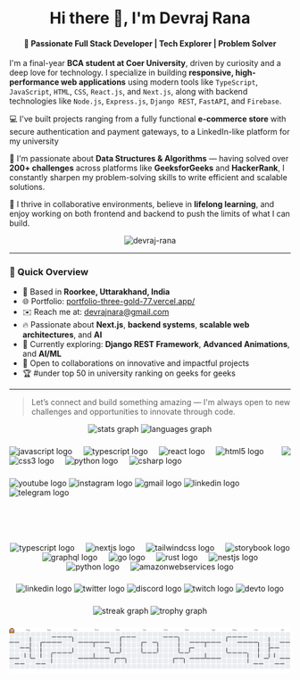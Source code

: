 <h1 align="center">Hi there 👋, I'm Devraj Rana</h1>

<h4 align="center">
🚀 Passionate Full Stack Developer | Tech Explorer | Problem Solver  
</h4>

<p>
I'm a final-year <strong>BCA student at Coer University</strong>, driven by curiosity and a deep love for technology. I specialize in building <strong>responsive, high-performance web applications</strong> using modern tools like <code>TypeScript</code>, <code>JavaScript</code>, <code>HTML</code>, <code>CSS</code>, <code>React.js</code>, and <code>Next.js</code>, along with backend technologies like <code>Node.js</code>, <code>Express.js</code>, <code>Django REST</code>, <code>FastAPI</code>, and <code>Firebase</code>.
</p>

<p>
💻 I've built projects ranging from a fully functional <strong>e-commerce store</strong> with secure authentication and payment gateways, to a LinkedIn-like platform for my university
</p>

<p>
🧠 I'm passionate about <strong>Data Structures & Algorithms</strong> — having solved over <strong>200+ challenges</strong> across platforms like <strong>GeeksforGeeks</strong> and <strong>HackerRank</strong>, I constantly sharpen my problem-solving skills to write efficient and scalable solutions.
</p>

<p>
🤝 I thrive in collaborative environments, believe in <strong>lifelong learning</strong>, and enjoy working on both frontend and backend to push the limits of what I can build.
</p>
<p align="center"> <img src="https://komarev.com/ghpvc/?username=devraj-rana&label=Profile%20views&color=0e75b6&style=flat" alt="devraj-rana" /> </p>

---

### 🎯 Quick Overview

- 📍 Based in **Roorkee, Uttarakhand, India**
- 🌐 Portfolio: [portfolio-three-gold-77.vercel.app/](https://portfolio-three-gold-77.vercel.app/)
- ✉️ Reach me at: [devrajnara@gmail.com](mailto:devrajnara@gmail.com)
- 🔥 Passionate about **Next.js**, **backend systems**, **scalable web architectures**, and **AI**
- 🌱 Currently exploring: **Django REST Framework**, **Advanced Animations**, and **AI/ML**
- 🤝 Open to collaborations on innovative and impactful projects
- 🏆 #under top 50 in university ranking on geeks for geeks  

---

> Let’s connect and build something amazing — I'm always open to new challenges and opportunities to innovate through code.

<div align="center">
  <img src="https://github-readme-stats.vercel.app/api?username=Devraj-rana&hide_title=false&hide_rank=false&show_icons=true&include_all_commits=true&count_private=true&disable_animations=false&theme=dracula&locale=en&hide_border=false&order=1" height="150" alt="stats graph"  />
  <img src="https://github-readme-stats.vercel.app/api/top-langs?username=Devraj-rana&locale=en&hide_title=false&layout=compact&card_width=320&langs_count=5&theme=dracula&hide_border=false&order=2" height="150" alt="languages graph"  />
</div>

###
###

<img align="right" height="150" src="https://external-content.duckduckgo.com/iu/?u=https%3A%2F%2Ftse4.mm.bing.net%2Fth%2Fid%2FOIP.nOQ2v7N_twoeKCdIBCXyzwAAAA%3Fpid%3DApi&f=1&ipt=779880c0e1a49314bafc564f850e200e1aabc7f9a6654c602a2a653b693b43e1&ipo=images"  />

###

<div align="left">
  <img src="https://cdn.jsdelivr.net/gh/devicons/devicon/icons/javascript/javascript-original.svg" height="30" alt="javascript logo"  />
  <img width="12" />
  <img src="https://cdn.jsdelivr.net/gh/devicons/devicon/icons/typescript/typescript-original.svg" height="30" alt="typescript logo"  />
  <img width="12" />
  <img src="https://cdn.jsdelivr.net/gh/devicons/devicon/icons/react/react-original.svg" height="30" alt="react logo"  />
  <img width="12" />
  <img src="https://cdn.jsdelivr.net/gh/devicons/devicon/icons/html5/html5-original.svg" height="30" alt="html5 logo"  />
  <img width="12" />
  <img src="https://cdn.jsdelivr.net/gh/devicons/devicon/icons/css3/css3-original.svg" height="30" alt="css3 logo"  />
  <img width="12" />
  <img src="https://cdn.jsdelivr.net/gh/devicons/devicon/icons/python/python-original.svg" height="30" alt="python logo"  />
  <img width="12" />
  <img src="https://cdn.jsdelivr.net/gh/devicons/devicon/icons/csharp/csharp-original.svg" height="30" alt="csharp logo"  />
</div>

###

<div align="left">
  <img src="https://img.shields.io/static/v1?message=Youtube&logo=youtube&label=&color=FF0000&logoColor=white&labelColor=&style=for-the-badge" height="35" alt="youtube logo"  />
  <img src="https://img.shields.io/static/v1?message=Instagram&logo=instagram&label=&color=E4405F&logoColor=white&labelColor=&style=for-the-badge" height="35" alt="instagram logo"  />
  <img src="https://img.shields.io/static/v1?message=Gmail&logo=gmail&label=&color=D14836&logoColor=white&labelColor=&style=for-the-badge" height="35" alt="gmail logo"  />
  <img src="https://img.shields.io/static/v1?message=LinkedIn&logo=linkedin&label=&color=0077B5&logoColor=white&labelColor=&style=for-the-badge" height="35" alt="linkedin logo"  />
  <img src="https://img.shields.io/static/v1?message=Telegram&logo=telegram&label=&color=2CA5E0&logoColor=white&labelColor=&style=for-the-badge" height="35" alt="telegram logo"  />
</div>

###

<br clear="both">



###



###

<div align="center">
  <img src="https://skillicons.dev/icons?i=ts" height="60" alt="typescript logo"  />
  <img width="12" />
  <img src="https://skillicons.dev/icons?i=nextjs" height="60" alt="nextjs logo"  />
  <img width="12" />
  <img src="https://skillicons.dev/icons?i=tailwind" height="60" alt="tailwindcss logo"  />
  <img width="12" />
  <img src="https://cdn.jsdelivr.net/gh/devicons/devicon/icons/storybook/storybook-original.svg" height="60" alt="storybook logo"  />
  <img width="12" />
  <img src="https://skillicons.dev/icons?i=graphql" height="60" alt="graphql logo"  />
  <img width="12" />
  <img src="https://skillicons.dev/icons?i=go" height="60" alt="go logo"  />
  <img width="12" />
  <img src="https://skillicons.dev/icons?i=rust" height="60" alt="rust logo"  />
  <img width="12" />
  <img src="https://skillicons.dev/icons?i=nestjs" height="60" alt="nestjs logo"  />
  <img width="12" />
  <img src="https://skillicons.dev/icons?i=py" height="60" alt="python logo"  />
  <img width="12" />
  <img src="https://skillicons.dev/icons?i=aws" height="60" alt="amazonwebservices logo"  />
</div>

###

<div align="center">
  <img src="https://img.shields.io/static/v1?message=LinkedIn&logo=linkedin&label=&color=0077B5&logoColor=white&labelColor=&style=for-the-badge" height="25" alt="linkedin logo"  />
  <img src="https://img.shields.io/static/v1?message=Twitter&logo=twitter&label=&color=1DA1F2&logoColor=white&labelColor=&style=for-the-badge" height="25" alt="twitter logo"  />
  <img src="https://img.shields.io/static/v1?message=Discord&logo=discord&label=&color=7289DA&logoColor=white&labelColor=&style=for-the-badge" height="25" alt="discord logo"  />
  <img src="https://img.shields.io/static/v1?message=Twitch&logo=twitch&label=&color=9146FF&logoColor=white&labelColor=&style=for-the-badge" height="25" alt="twitch logo"  />
  <img src="https://img.shields.io/static/v1?message=dev.to&logo=dev.to&label=&color=0A0A0A&logoColor=white&labelColor=&style=for-the-badge" height="25" alt="devto logo"  />
</div>

###

<div align="center">
  <img src="https://streak-stats.demolab.com?user=maurodesouza&locale=en&mode=daily&theme=dracula&hide_border=false&border_radius=5&order=3" height="150" alt="streak graph"  />
  <img src="https://github-profile-trophy.vercel.app?username=maurodesouza&theme=dracula&column=-1&row=1&margin-w=8&margin-h=8&no-bg=false&no-frame=false&order=4" height="150" alt="trophy graph"  />
</div>

###


###

<picture>
  <source media="(prefers-color-scheme: dark)" srcset="https://raw.githubusercontent.com/Devraj-rana/Devraj-rana/output/pacman-contribution-graph-dark.svg">
  <source media="(prefers-color-scheme: light)" srcset="https://raw.githubusercontent.com/Devraj-rana/Devraj-rana/output/pacman-contribution-graph.svg">
  <img alt="pacman contribution graph" src="https://raw.githubusercontent.com/Devraj-rana/Devraj-rana/output/pacman-contribution-graph.svg">
</picture>

###

###
